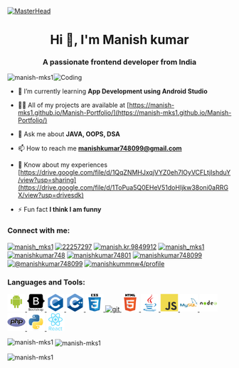 [![MasterHead](https://camo.githubusercontent.com/5e3babfce4609dcd669a8f2a6d37b47c85486729942c57c5afbfc715f0b5dff7/68747470733a2f2f7777772e6469676974616c736f6c7574696f6e73657276696365732e636f6d2f696d672f73657276696365732f776562253230646576656c6f706d656e742e676966)]()
<h1 align="center">Hi 👋, I'm Manish kumar</h1>
<h3 align="center">A passionate frontend developer from India</h3>
<img align="right" alt="Coding" width="400" src="https://camo.githubusercontent.com/cae12fddd9d6982901d82580bdf321d81fb299141098ca1c2d4891870827bf17/68747470733a2f2f6d69726f2e6d656469756d2e636f6d2f6d61782f313336302f302a37513379765349765f7430696f4a2d5a2e676966"/>
<p align="left"> <img src="https://komarev.com/ghpvc/?username=manish-mks1&label=Profile%20views&color=0e75b6&style=flat" alt="manish-mks1" /> </p>


- 🌱 I’m currently learning **App Development using Android Studio**

- 👨‍💻 All of my projects are available at [https://manish-mks1.github.io/Manish-Portfolio/](https://manish-mks1.github.io/Manish-Portfolio/)

- 💬 Ask me about **JAVA, OOPS, DSA**

- 📫 How to reach me **manishkumar748099@gmail.com**

- 📄 Know about my experiences [https://drive.google.com/file/d/1QqZNMHJxqjVYZ0eh7lOyVCFLtjIshduY/view?usp=sharing](https://drive.google.com/file/d/1ToPua5Q0EHeV51doHIjkw38oni0aRRGX/view?usp=drivesdk)

- ⚡ Fun fact **I think I am funny**

<h3 align="left">Connect with me:</h3>
<p align="left">
<a href="https://twitter.com/manish_mks1" target="blank"><img align="center" src="https://raw.githubusercontent.com/rahuldkjain/github-profile-readme-generator/master/src/images/icons/Social/twitter.svg" alt="manish_mks1" height="30" width="40" /></a>
<a href="https://stackoverflow.com/users/22257297" target="blank"><img align="center" src="https://raw.githubusercontent.com/rahuldkjain/github-profile-readme-generator/master/src/images/icons/Social/stack-overflow.svg" alt="22257297" height="30" width="40" /></a>
<a href="https://fb.com/manish.kr.9849912" target="blank"><img align="center" src="https://raw.githubusercontent.com/rahuldkjain/github-profile-readme-generator/master/src/images/icons/Social/facebook.svg" alt="manish.kr.9849912" height="30" width="40" /></a>
<a href="https://instagram.com/manish_mks1" target="blank"><img align="center" src="https://raw.githubusercontent.com/rahuldkjain/github-profile-readme-generator/master/src/images/icons/Social/instagram.svg" alt="manish_mks1" height="30" width="40" /></a>
<a href="https://www.codechef.com/users/manishkumar748" target="blank"><img align="center" src="https://cdn.jsdelivr.net/npm/simple-icons@3.1.0/icons/codechef.svg" alt="manishkumar748" height="30" width="40" /></a>
<a href="https://www.hackerrank.com/manishkumar74801" target="blank"><img align="center" src="https://raw.githubusercontent.com/rahuldkjain/github-profile-readme-generator/master/src/images/icons/Social/hackerrank.svg" alt="manishkumar74801" height="30" width="40" /></a>
<a href="https://www.leetcode.com/manishkumar748099" target="blank"><img align="center" src="https://raw.githubusercontent.com/rahuldkjain/github-profile-readme-generator/master/src/images/icons/Social/leet-code.svg" alt="manishkumar748099" height="30" width="40" /></a>
<a href="https://www.hackerearth.com/@manishkumar748099" target="blank"><img align="center" src="https://raw.githubusercontent.com/rahuldkjain/github-profile-readme-generator/master/src/images/icons/Social/hackerearth.svg" alt="@manishkumar748099" height="30" width="40" /></a>
<a href="https://auth.geeksforgeeks.org/user/manishkummnw4/profile" target="blank"><img align="center" src="https://raw.githubusercontent.com/rahuldkjain/github-profile-readme-generator/master/src/images/icons/Social/geeks-for-geeks.svg" alt="manishkummnw4/profile" height="30" width="40" /></a>
</p>

<h3 align="left">Languages and Tools:</h3>
<p align="left"> <a href="https://developer.android.com" target="_blank" rel="noreferrer"> <img src="https://raw.githubusercontent.com/devicons/devicon/master/icons/android/android-original-wordmark.svg" alt="android" width="40" height="40"/> </a> <a href="https://getbootstrap.com" target="_blank" rel="noreferrer"> <img src="https://raw.githubusercontent.com/devicons/devicon/master/icons/bootstrap/bootstrap-plain-wordmark.svg" alt="bootstrap" width="40" height="40"/> </a> <a href="https://www.cprogramming.com/" target="_blank" rel="noreferrer"> <img src="https://raw.githubusercontent.com/devicons/devicon/master/icons/c/c-original.svg" alt="c" width="40" height="40"/> </a> <a href="https://www.w3schools.com/cpp/" target="_blank" rel="noreferrer"> <img src="https://raw.githubusercontent.com/devicons/devicon/master/icons/cplusplus/cplusplus-original.svg" alt="cplusplus" width="40" height="40"/> </a> <a href="https://www.w3schools.com/css/" target="_blank" rel="noreferrer"> <img src="https://raw.githubusercontent.com/devicons/devicon/master/icons/css3/css3-original-wordmark.svg" alt="css3" width="40" height="40"/> </a> <a href="https://git-scm.com/" target="_blank" rel="noreferrer"> <img src="https://www.vectorlogo.zone/logos/git-scm/git-scm-icon.svg" alt="git" width="40" height="40"/> </a> <a href="https://www.w3.org/html/" target="_blank" rel="noreferrer"> <img src="https://raw.githubusercontent.com/devicons/devicon/master/icons/html5/html5-original-wordmark.svg" alt="html5" width="40" height="40"/> </a> <a href="https://www.java.com" target="_blank" rel="noreferrer"> <img src="https://raw.githubusercontent.com/devicons/devicon/master/icons/java/java-original.svg" alt="java" width="40" height="40"/> </a> <a href="https://developer.mozilla.org/en-US/docs/Web/JavaScript" target="_blank" rel="noreferrer"> <img src="https://raw.githubusercontent.com/devicons/devicon/master/icons/javascript/javascript-original.svg" alt="javascript" width="40" height="40"/> </a> <a href="https://www.mysql.com/" target="_blank" rel="noreferrer"> <img src="https://raw.githubusercontent.com/devicons/devicon/master/icons/mysql/mysql-original-wordmark.svg" alt="mysql" width="40" height="40"/> </a> <a href="https://nodejs.org" target="_blank" rel="noreferrer"> <img src="https://raw.githubusercontent.com/devicons/devicon/master/icons/nodejs/nodejs-original-wordmark.svg" alt="nodejs" width="40" height="40"/> </a> <a href="https://www.php.net" target="_blank" rel="noreferrer"> <img src="https://raw.githubusercontent.com/devicons/devicon/master/icons/php/php-original.svg" alt="php" width="40" height="40"/> </a> <a href="https://www.python.org" target="_blank" rel="noreferrer"> <img src="https://raw.githubusercontent.com/devicons/devicon/master/icons/python/python-original.svg" alt="python" width="40" height="40"/> </a> <a href="https://reactjs.org/" target="_blank" rel="noreferrer"> <img src="https://raw.githubusercontent.com/devicons/devicon/master/icons/react/react-original-wordmark.svg" alt="react" width="40" height="40"/> </a> </p>

<p><img align="left" src="https://github-readme-stats.vercel.app/api/top-langs?username=manish-mks1&show_icons=true&locale=en&layout=compact" alt="manish-mks1" /></p>

<p>&nbsp;<img align="center" src="https://github-readme-stats.vercel.app/api?username=manish-mks1&show_icons=true&locale=en" alt="manish-mks1" /></p>

<p><img align="center" src="https://github-readme-streak-stats.herokuapp.com/?user=manish-mks1&" alt="manish-mks1" /></p>
